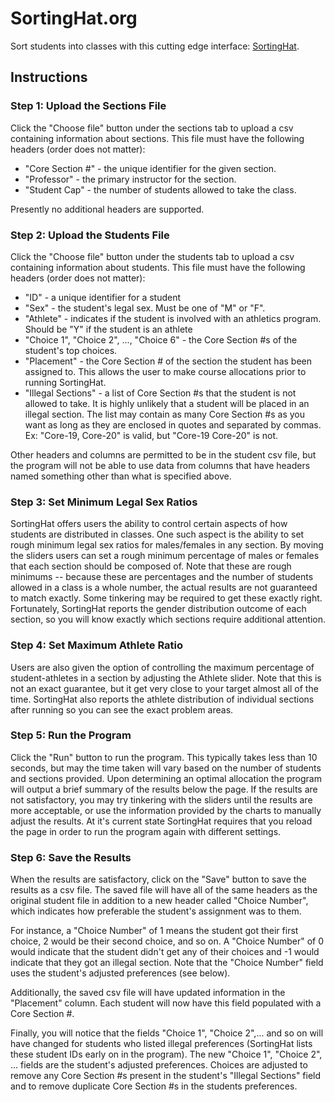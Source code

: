 # SortingHat.org
Sort students into classes with this cutting edge interface: <a href="https://www.maxwelllevin.com/sortinghat/">SortingHat</a>.


## Instructions

### Step 1: Upload the Sections File

Click the "Choose file" button under the sections tab to upload a csv containing information about sections. This file must have the following headers (order does not matter):

* "Core Section #" - the unique identifier for the given section. 
* "Professor" - the primary instructor for the section.
* "Student Cap" - the number of students allowed to take the class. 

Presently no additional headers are supported. 

### Step 2: Upload the Students File

Click the "Choose file" button under the students tab to upload a csv containing information about students. This file must have the following headers (order does not matter):

* "ID" - a unique identifier for a student
* "Sex" - the student's legal sex. Must be one of "M" or "F".
* "Athlete" - indicates if the student is involved with an athletics program. Should be "Y" if the student is an athlete
* "Choice 1", "Choice 2", ..., "Choice 6" - the Core Section #s of the student's top choices.
* "Placement" - the Core Section # of the section the student has been assigned to. This allows the user to make course allocations prior to running SortingHat. 
* "Illegal Sections" - a list of Core Section #s that the student is not allowed to take.  It is highly unlikely that a student will be placed in an illegal section. The list may contain as many Core Section #s as you want as long as they are enclosed in quotes and separated by commas. Ex: "Core-19, Core-20" is valid, but "Core-19 Core-20" is not.

Other headers and columns are permitted to be in the student csv file, but the program will not be able to use data from columns that have headers named something other than what is specified above.

### Step 3: Set Minimum Legal Sex Ratios

SortingHat offers users the ability to control certain aspects of how students are distributed in classes. One such aspect is the ability to set rough minimum legal sex ratios for males/females in any section. By moving the sliders users can set a rough minimum percentage of males or females that each section should be composed of. Note that these are rough minimums -- because these are percentages and the number of students allowed in a class is a whole number, the actual results are not guaranteed to match exactly. Some tinkering may be required to get these exactly right. Fortunately, SortingHat reports the gender distribution outcome of each section, so you will know exactly which sections require additional attention.

### Step 4: Set Maximum Athlete Ratio

Users are also given the option of controlling the maximum percentage of student-athletes in a section by adjusting the Athlete slider. Note that this is not an exact guarantee, but it get very close to your target almost all of the time. SortingHat also reports the athlete distribution of individual sections after running so you can see the exact problem areas.

### Step 5: Run the Program

Click the "Run" button to run the program. This typically takes less than 10 seconds, but may the time taken will vary based on the number of students and sections provided. Upon determining an optimal allocation the program will output a brief summary of the results below the page. If the results are not satisfactory, you may try tinkering with the sliders until the results are more acceptable, or use the information provided by the charts to manually adjust the results. At it's current state SortingHat requires that you reload the page in order to run the program again with different settings. 

### Step 6: Save the Results

When the results are satisfactory, click on the "Save" button to save the results as a csv file. The saved file will have all of the same headers as the original student file in addition to a new header called "Choice Number", which indicates how preferable the student's assignment was to them. 

For instance, a "Choice Number" of 1 means the student got their first choice, 2 would be their second choice, and so on. A "Choice Number" of 0 would indicate that the student didn't get any of their choices and -1 would indicate that they got an illegal section. Note that the "Choice Number" field uses the student's adjusted preferences (see below).

Additionally, the saved csv file will have updated information in the "Placement" column. Each student will now have this field populated with a Core Section #. 

Finally, you will notice that the fields "Choice 1", "Choice 2",... and so on will have changed for students who listed illegal preferences (SortingHat lists these student IDs early on in the program). The new "Choice 1", "Choice 2", ... fields are the student's adjusted preferences. Choices are adjusted to remove any Core Section #s present in the student's "Illegal Sections" field and to remove duplicate Core Section #s in the students preferences.  
